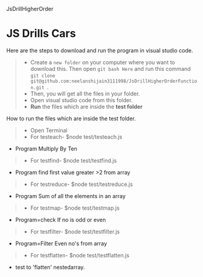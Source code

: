 JsDrillHigherOrder

# JS Drills Cars

Here are the steps to download and run the program in visual studio code.
>- Create a `new folder` on your computer where you want to download this. Then open `git bash Here` and run this command 
  `git clone git@github.com:neelanshijain3111998/JsDrillHigherOrderFunction.git `.
>- Then, you will get all the files in your folder.
>- Open visual studio code from this folder.
>- **Run** the files which are inside the **test folder**

How to run the files which are inside the test folder.
>- Open Terminal
>- For testeach- $node test/testeach.js 
 - Program Multiply By Ten
>- For testfind- $node test/testfind.js
 - Program find first value greater >2 from array
>- For testreduce- $node test/testreduce.js
 - Program Sum of all the elements in an array
>- For testmap- $node test/testmap.js
 - Program=check If no is odd or even
>- For testfilter- $node test/testfilter.js
 - Program=Filter Even no's from array
>- For testflatten- $node test/testflatten.js
 - test to 'flatten' nestedarray.
